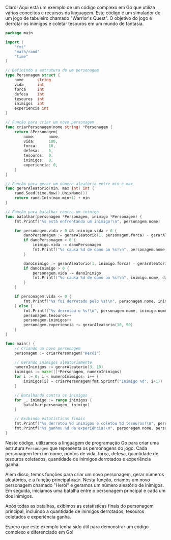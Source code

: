 Claro! Aqui está um exemplo de um código complexo em Go que utiliza vários conceitos e recursos da linguagem. Este código é um simulador de um jogo de tabuleiro chamado "Warrior's Quest". O objetivo do jogo é derrotar os inimigos e coletar tesouros em um mundo de fantasia. 

```go
package main

import (
	"fmt"
	"math/rand"
	"time"
)

// Definindo a estrutura de um personagem
type Personagem struct {
	nome      string
	vida      int
	forca     int
	defesa    int
	tesouros  int
	inimigos  int
	experiencia int
}

// Função para criar um novo personagem
func criarPersonagem(nome string) *Personagem {
	return &Personagem{
		nome:      nome,
		vida:      100,
		forca:     10,
		defesa:    5,
		tesouros:  0,
		inimigos:  0,
		experiencia: 0,
	}
}

// Função para gerar um número aleatório entre min e max
func gerarAleatorio(min, max int) int {
	rand.Seed(time.Now().UnixNano())
	return rand.Intn(max-min+1) + min
}

// Função para batalhar contra um inimigo
func batalhar(personagem *Personagem, inimigo *Personagem) {
	fmt.Printf("%s está enfrentando um inimigo!\n", personagem.nome)

	for personagem.vida > 0 && inimigo.vida > 0 {
		danoPersonagem := gerarAleatorio(1, personagem.forca) - gerarAleatorio(1, inimigo.defesa)
		if danoPersonagem > 0 {
			inimigo.vida -= danoPersonagem
			fmt.Printf("%s causa %d de dano ao %s!\n", personagem.nome, danoPersonagem, inimigo.nome)
		}

		danoInimigo := gerarAleatorio(1, inimigo.forca) - gerarAleatorio(1, personagem.defesa)
		if danoInimigo > 0 {
			personagem.vida -= danoInimigo
			fmt.Printf("%s causa %d de dano ao %s!\n", inimigo.nome, danoInimigo, personagem.nome)
		}
	}

	if personagem.vida <= 0 {
		fmt.Printf("%s foi derrotado pelo %s!\n", personagem.nome, inimigo.nome)
	} else {
		fmt.Printf("%s derrotou o %s!\n", personagem.nome, inimigo.nome)
		personagem.tesouros++
		personagem.inimigos++
		personagem.experiencia += gerarAleatorio(10, 50)
	}
}

func main() {
	// Criando um novo personagem
	personagem := criarPersonagem("Herói")

	// Gerando inimigos aleatoriamente
	numeroInimigos := gerarAleatorio(3, 10)
	inimigos := make([]*Personagem, numeroInimigos)
	for i := 0; i < numeroInimigos; i++ {
		inimigos[i] = criarPersonagem(fmt.Sprintf("Inimigo %d", i+1))
	}

	// Batalhando contra os inimigos
	for _, inimigo := range inimigos {
		batalhar(personagem, inimigo)
	}

	// Exibindo estatísticas finais
	fmt.Printf("%s derrotou %d inimigos e coletou %d tesouros!\n", personagem.nome, personagem.inimigos, personagem.tesouros)
	fmt.Printf("%s ganhou %d de experiência!\n", personagem.nome, personagem.experiencia)
}
```

Neste código, utilizamos a linguagem de programação Go para criar uma estrutura `Personagem` que representa os personagens do jogo. Cada personagem tem um nome, pontos de vida, força, defesa, quantidade de tesouros coletados, quantidade de inimigos derrotados e experiência ganha.

Além disso, temos funções para criar um novo personagem, gerar números aleatórios, e a função principal `main`. Nesta função, criamos um novo personagem chamado "Herói" e geramos um número aleatório de inimigos. Em seguida, iniciamos uma batalha entre o personagem principal e cada um dos inimigos.

Após todas as batalhas, exibimos as estatísticas finais do personagem principal, incluindo a quantidade de inimigos derrotados, tesouros coletados e experiência ganha.

Espero que este exemplo tenha sido útil para demonstrar um código complexo e diferenciado em Go!